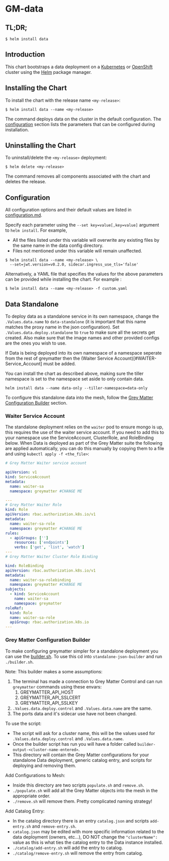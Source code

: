 # GM-data

## TL;DR;

```console
$ helm install data
```

## Introduction

This chart bootstraps a data deployment on a [Kubernetes](http://kubernetes.io) or [OpenShift](https://www.openshift.com/) cluster using the [Helm](https://helm.sh) package manager.

## Installing the Chart

To install the chart with the release name `<my-release>`:

```console
$ helm install data --name <my-release>
```

The command deploys data on the cluster in the default configuration. The [configuration](#configuration) section lists the parameters that can be configured during installation.

## Uninstalling the Chart

To uninstall/delete the `<my-release>` deployment:

```console
$ helm delete <my-release>
```

The command removes all components associated with the chart and deletes the release.

## Configuration

All configuration options and their default values are listed in [configuration.md](configuration.md).

Specify each parameter using the `--set key=value[,key=value]` argument to `helm install`. For example,

- All the files listed under this variable will overwrite any existing files by the same name in the data config directory.
- Files not mentioned under this variable will remain unaffected.

```console
$ helm install data --name <my-release> \
  --set=jwt.version=v0.2.0, sidecar.ingress_use_tls='false'
```

Alternatively, a YAML file that specifies the values for the above parameters can be provided while installing the chart. For example :

```console
$ helm install data --name <my-release> -f custom.yaml
```


## Data Standalone

To deploy data as a standalone service in its own namespace, change the `.Values.data.name` to `data-standalone` (it is important that this name matches the proxy name in the json configuration).  Set `.Values.data.deploy.standalone` to `true` to make sure all the secrets get created.  Also make sure that the image names and other provided configs are the ones you wish to use.

If Data is being deployed into its own namespace of a namespace seperate from the rest of greymatter then the (Waiter Service Account)[#WAITER-Service_Account] must be added.

You can install the chart as described above, making sure the tiller namespace is set to the namespace set aside to only contain data.

`helm install data --name data-only --tiller-namespace=data-only`

To configure this standalone data into the mesh, follow the [Grey Matter Configuration Builder](#Grey-Matter-Configuration-Builder) section.

### Waiter Service Account

The standalone deployment relies on the `waiter` pod to ensure mongo is up, this requires the use of the waiter service account.  If you need to add this to your namespace use the ServiceAccount, ClusterRole, and RoleBinding below. When Data is deployed as part of the Grey Matter suite the following are applied automatically, you can do this manually by copying them to a file and using `kubectl apply -f <the_file>`:
```yaml
# Grey Matter Waiter service account

apiVersion: v1
kind: ServiceAccount
metadata:
  name: waiter-sa
  namespace: greymatter #CHANGE ME

---
# Grey Matter Waiter Role
kind: Role
apiVersion: rbac.authorization.k8s.io/v1
metadata:
  name: waiter-sa-role
  namespace: greymatter #CHANGE ME
rules:
  - apiGroups: ['']
    resources: ['endpoints']
    verbs: ['get', 'list', 'watch']
---
# Grey Matter Waiter Cluster Role Binding

kind: RoleBinding
apiVersion: rbac.authorization.k8s.io/v1
metadata:
  name: waiter-sa-rolebinding
  namespace: greymatter #CHANGE ME
subjects:
  - kind: ServiceAccount
    name: waiter-sa
    namespace: greymatter
roleRef:
  kind: Role
  name: waiter-sa-role
  apiGroup: rbac.authorization.k8s.io
---

```

### Grey Matter Configuration Builder
To make configuring greymatter simpler for a standalone deployment you can use the [builder.sh](standalone-json-builder/builder.sh).  To use this cd into `standalone-json-builder` and run `./builder.sh`.  

Note: This builder makes a some assumptions:
  1. The terminal has made a connection to Grey Matter Control and can run `greymatter` commands using these envars:
     1. GREYMATTER_API_HOST
     2. GREYMATTER_API_SSLCERT
     3. GREYMATTER_API_SSLKEY
  2. `.Values.data.deploy.control` and `.Values.data.name` are the same.
  3. The ports data and it's sidecar use have not been changed.

To use the script:
  - The script will ask for a cluster name, this will be the values used for `.Values.data.deploy.control` and `.Values.data.name`.
  - Once the builder script has run you will have a folder called `builder-output-<cluster-name-entered>`.
  - This directory will contain the Grey Matter configurations for your standalone Data deployment, generic catalog entry, and scripts for deploying and removing them.

Add Configurations to Mesh:
  - Inside this directory are two scripts `populate.sh` and `remove.sh`.
  - `./populate.sh` will add all the Grey Matter objects into the mesh in the appropriate order.
  - `./remove.sh` will remove them. Pretty complicated naming strategy!

Add Catalog Entry:
  - In the catalog directory there is an entry `catalog.json` and scripts `add-entry.sh` and `remove-entry.sh`.
  - `catalog.json` may be edited with more specific information related to the data deployment (owners, etc...), DO NOT change the `"clusterName": ` value as this is what ties the catalog entry to the Data instance installed.
  - `./catalog/add-entry.sh` will add the entry to catalog.
  - `./catalog/remove-entry.sh` will remove the entry from catalog.
